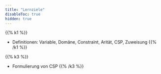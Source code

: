 ```yaml
---
title: "Lernziele"
disableToc: true
hidden: true
---
```



{{% k1 %}}
*   Definitionen: Variable, Domäne, Constraint, Arität, CSP, Zuweisung
{{% /k1 %}}

{{% k3 %}}
*   Formulierung von CSP
{{% /k3 %}}
